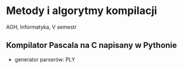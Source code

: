 # Metody i algorytmy kompilacji
AGH, Informatyka, V semestr


## Kompilator Pascala na C napisany w Pythonie

* generator parserów: PLY
